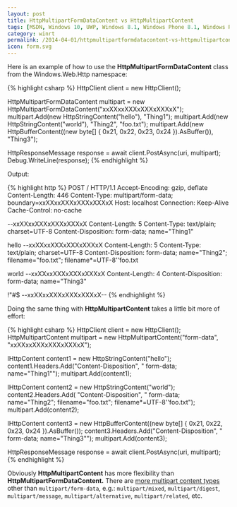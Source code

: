 ```yaml
---
layout: post
title: HttpMultipartFormDataContent vs HttpMultipartContent
tags: [MSDN, Windows 10, UWP, Windows 8.1, Windows Phone 8.1, Windows Runtime, WinRT, Windows Store Apps, Windows.Web.Http]
category: winrt
permalink: /2014-04-01/httpmultipartformdatacontent-vs-httpmultipartcontent
icon: form.svg
---
```


Here is an example of how to use the **HttpMultipartFormDataContent** class from the Windows.Web.Http namespace:

{% highlight csharp %}
HttpClient client = new HttpClient();

HttpMultipartFormDataContent multipart = new HttpMultipartFormDataContent("xxXXxxXXXxXXXxXXXxX");
multipart.Add(new HttpStringContent("hello"), "Thing1");
multipart.Add(new HttpStringContent("world"), "Thing2", "foo.txt");
multipart.Add(new HttpBufferContent((new byte[] { 0x21, 0x22, 0x23, 0x24 }).AsBuffer()), "Thing3");

HttpResponseMessage response = await client.PostAsync(uri, multipart);
Debug.WriteLine(response);
{% endhighlight %}

Output:

{% highlight http %}
POST / HTTP/1.1
Accept-Encoding: gzip, deflate
Content-Length: 446
Content-Type: multipart/form-data; boundary=xxXXxxXXXxXXXxXXXxX
Host: localhost
Connection: Keep-Alive
Cache-Control: no-cache

--xxXXxxXXXxXXXxXXXxX
Content-Length: 5
Content-Type: text/plain; charset=UTF-8
Content-Disposition: form-data; name="Thing1"

hello
--xxXXxxXXXxXXXxXXXxX
Content-Length: 5
Content-Type: text/plain; charset=UTF-8
Content-Disposition: form-data; name="Thing2"; filename="foo.txt"; filename*=UTF-8''foo.txt

world
--xxXXxxXXXxXXXxXXXxX
Content-Length: 4
Content-Disposition: form-data; name="Thing3"

!"#$
--xxXXxxXXXxXXXxXXXxX--
{% endhighlight %}

Doing the same thing with **HttpMultipartContent** takes a little bit more of effort:

{% highlight csharp %}
HttpClient client = new HttpClient();
HttpMultipartContent multipart = new HttpMultipartContent("form-data", "xxXXxxXXXxXXXxXXXxX");

IHttpContent content1 = new HttpStringContent("hello");
content1.Headers.Add("Content-Disposition", " form-data; name=\"Thing1\"");
multipart.Add(content1);

IHttpContent content2 = new HttpStringContent("world");
content2.Headers.Add(
    "Content-Disposition",
    " form-data; name=\"Thing2\"; filename=\"foo.txt\"; filename*=UTF-8''foo.txt");
multipart.Add(content2);

IHttpContent content3 = new HttpBufferContent((new byte[] { 0x21, 0x22, 0x23, 0x24 }).AsBuffer());
content3.Headers.Add("Content-Disposition", " form-data; name=\"Thing3\"");
multipart.Add(content3);

HttpResponseMessage response = await client.PostAsync(uri, multipart);
{% endhighlight %}

Obviously **HttpMultipartContent** has more flexibility than **HttpMultipartFormDataContent.** There are [more multipart content types][multipart_messages] other than `multipart/form-data`, e.g.: `multipart/mixed`, `multipart/digest`, `multipart/message`, `multipart/alternative`, `multipart/related`, etc.


[multipart_messages]: http://en.wikipedia.org/wiki/MIME#Multipart_messages

